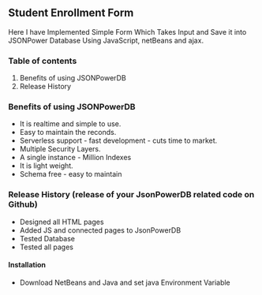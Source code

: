 ## Student Enrollment Form
Here I have Implemented Simple Form Which Takes Input and Save it into JSONPower Database Using JavaScript, netBeans and ajax.

### Table of contents
1. Benefits of using JSONPowerDB
2. Release History


### Benefits of using JSONPowerDB
- It is realtime and simple to use.
- Easy to maintain the reconds.
- Serverless support - fast development - cuts time to market.
- Multiple Security Layers.
- A single instance - Million Indexes
- It is light weight.
- Schema free - easy to maintain

### Release History (release of your JsonPowerDB related code on Github)
- Designed all HTML pages
-  Added JS and connected pages to JsonPowerDB
-  Tested Database
-  Tested all pages

#### Installation
- Download NetBeans and Java and set java Environment Variable






